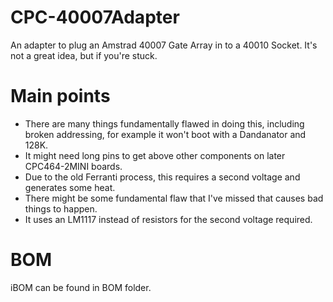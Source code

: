 # CPC-40007Adapter

An adapter to plug an Amstrad 40007 Gate Array in to a 40010 Socket. It's not a great idea, but if you're stuck.

# Main points 

* There are many things fundamentally flawed in doing this, including broken addressing, for example it won't boot with a Dandanator and 128K.
* It might need long pins to get above other components on later CPC464-2MINI boards.
* Due to the old Ferranti process, this requires a second voltage and generates some heat.
* There might be some fundamental flaw that I've missed that causes bad things to happen.
* It uses an LM1117 instead of resistors for the second voltage required.

# BOM

iBOM can be found in BOM folder.

